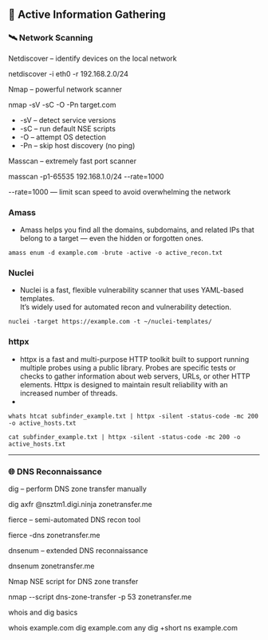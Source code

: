 ## 🔎 Active Information Gathering

### 🛰 Network Scanning

Netdiscover – identify devices on the local network

netdiscover -i eth0 -r 192.168.2.0/24

Nmap – powerful network scanner

nmap -sV -sC -O -Pn target.com

 - -sV – detect service versions
 - -sC – run default NSE scripts
 - -O – attempt OS detection
 - -Pn – skip host discovery (no ping)

Masscan – extremely fast port scanner

masscan -p1-65535 192.168.1.0/24 --rate=1000

--rate=1000 — limit scan speed to avoid overwhelming the network

### Amass ###
- Amass helps you find all the domains, subdomains, and related IPs that belong to a target — even the hidden or forgotten ones.
```
amass enum -d example.com -brute -active -o active_recon.txt
```

### Nuclei ###
- Nuclei is a fast, flexible vulnerability scanner that uses YAML-based templates.  
It’s widely used for automated recon and vulnerability detection.

```
nuclei -target https://example.com -t ~/nuclei-templates/
```

### httpx ###
- httpx is a fast and multi-purpose HTTP toolkit built to support running multiple probes using a public library. Probes are specific tests or checks to gather information about web servers, URLs, or other HTTP elements. Httpx is designed to maintain result reliability with an increased number of threads.
- 
```
whats htcat subfinder_example.txt | httpx -silent -status-code -mc 200 -o active_hosts.txt
```
```
cat subfinder_example.txt | httpx -silent -status-code -mc 200 -o active_hosts.txt
```

---

### 🌐 DNS Reconnaissance

dig – perform DNS zone transfer manually

dig axfr @nsztm1.digi.ninja zonetransfer.me

fierce – semi-automated DNS recon tool

fierce -dns zonetransfer.me

dnsenum – extended DNS reconnaissance

dnsenum zonetransfer.me

Nmap NSE script for DNS zone transfer

nmap --script dns-zone-transfer -p 53 zonetransfer.me

whois and dig basics

whois example.com
dig example.com any
dig +short ns example.com

